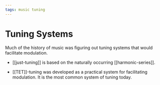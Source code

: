 ```yaml
---
tags: music tuning
---
```


# Tuning Systems

Much of the history of music was figuring out tuning systems that would facilitate modulation.

- [[just-tuning]] is based on the naturally occurring [[harmonic-series]].

- [[TET]]-tuning was developed as a practical system for facilitating modulation. It is the most common system of tuning today.
